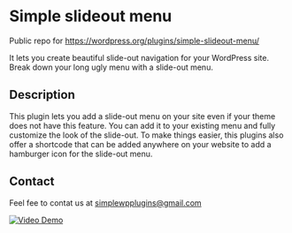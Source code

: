 # Simple slideout menu
Public repo for https://wordpress.org/plugins/simple-slideout-menu/

It lets you create beautiful slide-out navigation for your WordPress site. Break down your long ugly menu with a slide-out menu.

## Description
This plugin lets you add a slide-out menu on your site even if your theme does not have this feature. You can add it to your existing menu and fully customize the look of the slide-out. To make things easier, this plugins also offer a shortcode that can be added anywhere on your website to add a hamburger icon for the slide-out menu.

## Contact
Feel fee to contat us at simplewpplugins@gmail.com 

[![Video Demo](https://i3.ytimg.com/vi/dXGA9djCMXk/maxresdefault.jpg)](https://youtu.be/dXGA9djCMXk "Video Demo")
